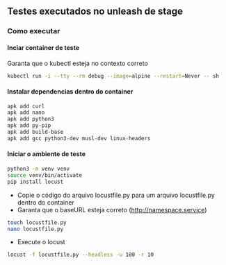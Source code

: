 ## Testes executados no unleash de stage

### Como executar

#### Inciar container de teste
Garanta que o kubectl esteja no contexto correto

```bash
kubectl run -i --tty --rm debug --image=alpine --restart=Never -- sh
```

#### Instalar dependencias dentro do container
```bash
apk add curl
apk add nano
apk add python3
apk add py-pip
apk add build-base
apk add gcc python3-dev musl-dev linux-headers
```

#### Iniciar o ambiente de teste
```bash
python3 -m venv venv
source venv/bin/activate
pip install locust
```

- Copie o código do arquivo locustfile.py para um arquivo locustfile.py dentro do container
- Garanta que o baseURL esteja correto (http://namespace.service)
```bash
touch locustfile.py
nano locustfile.py
```

- Execute o locust
```bash
locust -f locustfile.py --headless -u 100 -r 10
```